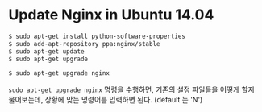 # Update Nginx in Ubuntu 14.04
```sh
$ sudo apt-get install python-software-properties
$ sudo add-apt-repository ppa:nginx/stable
$ sudo apt-get update
$ sudo apt-get upgrade

$ sudo apt-get upgrade nginx
```

`sudo apt-get upgrade nginx` 명령을 수행하면, 기존의 설정 파일들을 어떻게 할지 물어보는데, 상황에 맞는 명령어를 입력하면 된다. (default 는 'N')
